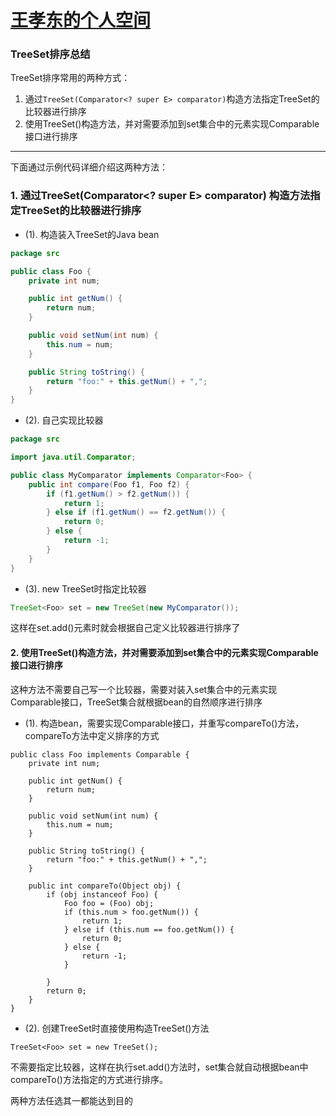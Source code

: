 # [王孝东的个人空间](https://scm-git.github.io/)
### TreeSet排序总结
TreeSet排序常用的两种方式：
1. 通过`TreeSet(Comparator<? super E> comparator)`构造方法指定TreeSet的比较器进行排序
2. 使用TreeSet()构造方法，并对需要添加到set集合中的元素实现Comparable接口进行排序

---
下面通过示例代码详细介绍这两种方法：
### 1. 通过TreeSet(Comparator<? super E> comparator) 构造方法指定TreeSet的比较器进行排序  
* (1). 构造装入TreeSet的Java bean

```java
package src

public class Foo {
    private int num;

    public int getNum() {
        return num;
    }

    public void setNum(int num) {
        this.num = num;
    }

    public String toString() {
        return "foo:" + this.getNum() + ",";
    }
}
```
* (2). 自己实现比较器

```java
package src

import java.util.Comparator;

public class MyComparator implements Comparator<Foo> {
    public int compare(Foo f1, Foo f2) {
        if (f1.getNum() > f2.getNum()) {
            return 1;
        } else if (f1.getNum() == f2.getNum()) {
            return 0;
        } else {
            return -1;
        }
    }
}
```

* (3). new TreeSet时指定比较器

```java
TreeSet<Foo> set = new TreeSet(new MyComparator());
```
这样在set.add()元素时就会根据自己定义比较器进行排序了

#### 2. 使用TreeSet()构造方法，并对需要添加到set集合中的元素实现Comparable接口进行排序
这种方法不需要自己写一个比较器，需要对装入set集合中的元素实现Comparable接口，TreeSet集合就根据bean的自然顺序进行排序
* (1). 构造bean，需要实现Comparable接口，并重写compareTo()方法，compareTo方法中定义排序的方式

```
public class Foo implements Comparable {
    private int num;

    public int getNum() {
        return num;
    }

    public void setNum(int num) {
        this.num = num;
    }

    public String toString() {
        return "foo:" + this.getNum() + ",";
    }

    public int compareTo(Object obj) {
        if (obj instanceof Foo) {
            Foo foo = (Foo) obj;
            if (this.num > foo.getNum()) {
                return 1;
            } else if (this.num == foo.getNum()) {
                return 0;
            } else {
                return -1;
            }

        }
        return 0;
    }
}
```

* (2). 创建TreeSet时直接使用构造TreeSet()方法

```
TreeSet<Foo> set = new TreeSet(); 
```
不需要指定比较器，这样在执行set.add()方法时，set集合就自动根据bean中compareTo()方法指定的方式进行排序。

两种方法任选其一都能达到目的

